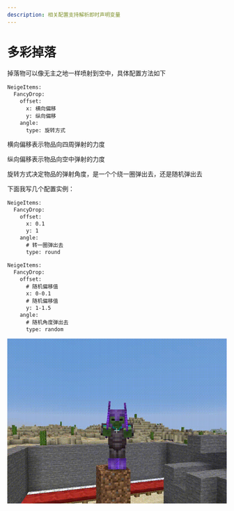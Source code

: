 ```yaml
---
description: 相关配置支持解析即时声明变量
---
```


# 多彩掉落

掉落物可以像无主之地一样喷射到空中，具体配置方法如下

```
NeigeItems:
  FancyDrop:
    offset:
      x: 横向偏移
      y: 纵向偏移
    angle:
      type: 旋转方式
```

横向偏移表示物品向四周弹射的力度

纵向偏移表示物品向空中弹射的力度

旋转方式决定物品的弹射角度，是一个个绕一圈弹出去，还是随机弹出去

下面我写几个配置实例：

```
NeigeItems:
  FancyDrop:
    offset:
      x: 0.1
      y: 1
    angle:
      # 转一圈弹出去
      type: round
```

```
NeigeItems:
  FancyDrop:
    offset:
      # 随机偏移值
      x: 0-0.1
      # 随机偏移值
      y: 1-1.5
    angle:
      # 随机角度弹出去
      type: random
```

![](../../../.gitbook/assets/多彩掉落.gif)
